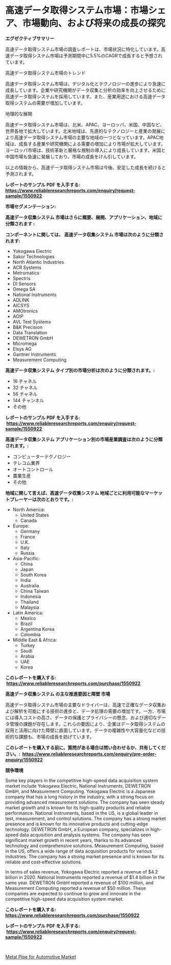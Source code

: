 <p><h1>高速データ取得システム市場：市場シェア、市場動向、および将来の成長の探究</h1></p><p><strong>エグゼクティブサマリー</strong></p>
<p><p>高速データ取得システム市場の調査レポートは、市場状況に特化しています。高速データ取得システム市場は予測期間中に5.5%のCAGRで成長すると予想されています。</p><p>高速データ取得システム市場のトレンド</p><p>高速データ取得システム市場は、デジタル化とテクノロジーの進歩により急速に成長しています。企業や研究機関がデータ収集と分析の効率を向上させるために高速データ取得システムを採用しています。また、産業用途における高速データ取得システムの需要が増加しています。</p><p>地理的な展開</p><p>高速データ取得システム市場は、北米、APAC、ヨーロッパ、米国、中国など、世界各地で拡大しています。北米地域は、先進的なテクノロジーと産業の発展により高速データ取得システム市場の主要な地域の一つとなっています。APAC地域は、成長する産業や研究機関による需要の増加により市場が拡大しています。ヨーロッパ市場は、技術革新と厳格な規制の導入により成長しています。米国と中国市場も急速に発展しており、市場の成長をけん引しています。</p><p>以上の情報から、高速データ取得システム市場は今後、安定した成長を続けると予測されます。</p></p>
<p><strong>レポートのサンプル PDF を入手する: <a href="https://www.reliableresearchreports.com/enquiry/request-sample/1550922">https://www.reliableresearchreports.com/enquiry/request-sample/1550922</a></strong></p>
<p><strong>市場セグメンテーション:</strong></p>
<p><strong> 高速データ収集システム 市場はさらに概要、展開、アプリケーション、地域に分類されます :</strong></p>
<p><strong>コンポーネントに関しては、 高速データ収集システム 市場は次のように分類されます: &nbsp;</strong></p>
<p><ul><li>Yokogawa Electric</li><li>Sakor Technologies</li><li>North Atlantic Industries</li><li>ACR Systems</li><li>Metromatics</li><li>Spectris</li><li>DI Sensors</li><li>Omega SA</li><li>National Instruments</li><li>ADLINK</li><li>AICSYS</li><li>AMOtronics</li><li>AOIP</li><li>AVL Test Systems</li><li>B&K Precision</li><li>Data Translation</li><li>DEWETRON GmbH</li><li>Micromega</li><li>Elsys AG</li><li>Gantner Instruments</li><li>Measurement Computing</li></ul></p>
<p><strong> 高速データ収集システム タイプ別の市場分析は次のように分類されます。:</strong></p>
<p><ul><li>16 チャネル</li><li>32 チャネル</li><li>56 チャネル</li><li>144 チャンネル</li><li>その他</li></ul></p>
<p><strong>レポートのサンプル PDF を入手する: &nbsp;<a href="https://www.reliableresearchreports.com/enquiry/request-sample/1550922">https://www.reliableresearchreports.com/enquiry/request-sample/1550922</a></strong></p>
<p><strong> 高速データ収集システム アプリケーション別の市場産業調査は次のように分類されます。:</strong></p>
<p><ul><li>コンピューターテクノロジー</li><li>テレコム業界</li><li>オートコントロール</li><li>農業生産</li><li>その他</li></ul></p>
<p><strong>地域に関して言えば、高速データ収集システム 地域ごとに利用可能なマーケットプレーヤーは次のとおりです。:</strong></p>
<p><ul>
    <li>
        North America:
        <ul>
            <li>United States</li>
            <li>Canada</li>
        </ul>
    </li>
    <li>
        Europe:
        <ul>
            <li>Germany</li>
            <li>France</li>
            <li>U.K.</li>
            <li>Italy</li>
            <li>Russia</li>
        </ul>
    </li>
    <li>
        Asia-Pacific:
        <ul>
            <li>China</li>
            <li>Japan</li>
            <li>South Korea</li>
            <li>India</li>
            <li>Australia</li>
            <li>China Taiwan</li>
            <li>Indonesia</li>
            <li>Thailand</li>
            <li>Malaysia</li>
        </ul>
    </li>
    <li>
        Latin America:
        <ul>
            <li>Mexico</li>
            <li>Brazil</li>
            <li>Argentina Korea</li>
            <li>Colombia</li>
        </ul>
    </li>
    <li>
        Middle East & Africa:
        <ul>
            <li>Turkey</li>
            <li>Saudi</li>
            <li>Arabia</li>
            <li>UAE</li>
            <li>Korea</li>
        </ul>
    </li>
    </ul></p>
<p><strong>このレポートを購入する: &nbsp;<a href="https://www.reliableresearchreports.com/purchase/1550922">https://www.reliableresearchreports.com/purchase/1550922</a></strong></p>
<p><strong>高速データ収集システム の主な推進要因と障壁 市場</strong></p>
<p><p>高速データ取得システム市場の主要なドライバーは、高速で正確なデータ収集および解析を可能にする技術の進歩と、データ処理の需要の増加です。一方、市場には導入コストの高さ、データの保護とプライバシーの懸念、および適切なデータ管理の課題が存在します。これらの要因により、企業はデータ取得システムの採用と活用に向けた障壁に直面しています。データの複雑性や大容量化などの技術的な課題も、市場の成長を妨げています。</p></p>
<p><strong>このレポートを購入する前に、質問がある場合は問い合わせるか、共有してください。:&nbsp; <a href="https://www.reliableresearchreports.com/enquiry/pre-order-enquiry/1550922">https://www.reliableresearchreports.com/enquiry/pre-order-enquiry/1550922</a></strong></p>
<p><strong>競争環境</strong></p>
<p><p>Some key players in the competitive high-speed data acquisition system market include Yokogawa Electric, National Instruments, DEWETRON GmbH, and Measurement Computing. Yokogawa Electric is a Japanese company that has a long history in the industry, with a strong focus on providing advanced measurement solutions. The company has seen steady market growth and is known for its high-quality products and reliable performance. National Instruments, based in the US, is a global leader in test, measurement, and control solutions. The company has a strong market presence and is known for its innovative products and cutting-edge technology. DEWETRON GmbH, a European company, specializes in high-speed data acquisition and analysis systems. The company has seen significant market growth in recent years, thanks to its advanced technology and comprehensive solutions. Measurement Computing, based in the US, offers a wide range of data acquisition products for various industries. The company has a strong market presence and is known for its reliable and cost-effective solutions.</p><p>In terms of sales revenue, Yokogawa Electric reported a revenue of $4.2 billion in 2020. National Instruments reported a revenue of $1.4 billion in the same year. DEWETRON GmbH reported a revenue of $100 million, and Measurement Computing reported a revenue of $50 million. These companies are expected to continue to grow and innovate in the competitive high-speed data acquisition system market.</p></p>
<p><strong>このレポートを購入する: &nbsp; <a href="https://www.reliableresearchreports.com/purchase/1550922">https://www.reliableresearchreports.com/purchase/1550922</a></strong></p>
<p><strong>レポートのサンプル PDF を入手する: &nbsp;<a href="https://www.reliableresearchreports.com/enquiry/request-sample/1550922">https://www.reliableresearchreports.com/enquiry/request-sample/1550922</a></strong><strong></strong></p>
<p>&nbsp;</p>
<p><p><a href="https://cautious-neon-760.notion.site/Metal-Pipe-for-Automotive-Market-Growth-Market-Trends-COVID-19-Impact-and-Forecasts-for-period-fr-5d442b1dbaa94c6f85ea626e5e909b90">Metal Pipe for Automotive Market</a></p></p>